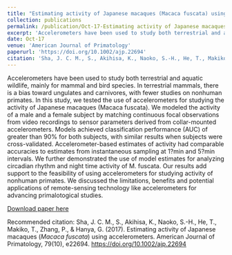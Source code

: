 ```yaml
---
title: "Estimating activity of Japanese macaques (Macaca fuscata) using accelerometers"
collection: publications
permalink: /publication/Oct-17-Estimating activity of Japanese macaques (Macaca fuscata) using accelerometers
excerpt: 'Accelerometers have been used to study both terrestrial and aquatic wildlife, mainly for mammal and bird species. In terrestrial mammals, there is a bias toward ungulates and carnivores, with fewer studies on nonhuman primates. In this study, we tested the use of accelerometers for studying the activity of Japanese macaques (Macaca fuscata). We modeled the activity of a male and a female subject by matching continuous focal observations from video recordings to sensor parameters derived from collar-mounted accelerometers. Models achieved classification performance (AUC) of greater than 90% for both subjects, with similar results when subjects were cross-validated. Accelerometer-based estimates of activity had comparable accuracies to estimates from instantaneous sampling at 1?min and 5?min intervals. We further demonstrated the use of model estimates for analyzing circadian rhythm and night time activity of M. fuscata. Our results add support to the feasibility of using accelerometers for studying activity of nonhuman primates. We discussed the limitations, benefits and potential applications of remote-sensing technology like accelerometers for advancing primalotogical studies.'
date: Oct-17
venue: 'American Journal of Primatology'
paperurl: 'https://doi.org/10.1002/ajp.22694'
citation: 'Sha, J. C. M., S., Akihisa, K., Naoko, S.-H., He, T., Makiko, T., Zhang, P., &amp; Hanya, G. (2017). Estimating activity of Japanese macaques (<i>Macaca fuscata</i>) using accelerometers. American Journal of Primatology, 79(10), e22694. https://doi.org/10.1002/ajp.22694'
---
```

Accelerometers have been used to study both terrestrial and aquatic wildlife, mainly for mammal and bird species. In terrestrial mammals, there is a bias toward ungulates and carnivores, with fewer studies on nonhuman primates. In this study, we tested the use of accelerometers for studying the activity of Japanese macaques (Macaca fuscata). We modeled the activity of a male and a female subject by matching continuous focal observations from video recordings to sensor parameters derived from collar-mounted accelerometers. Models achieved classification performance (AUC) of greater than 90% for both subjects, with similar results when subjects were cross-validated. Accelerometer-based estimates of activity had comparable accuracies to estimates from instantaneous sampling at 1?min and 5?min intervals. We further demonstrated the use of model estimates for analyzing circadian rhythm and night time activity of M. fuscata. Our results add support to the feasibility of using accelerometers for studying activity of nonhuman primates. We discussed the limitations, benefits and potential applications of remote-sensing technology like accelerometers for advancing primalotogical studies.

[Download paper here](https://doi.org/10.1002/ajp.22694)

Recommended citation: Sha, J. C. M., S., Akihisa, K., Naoko, S.-H., He, T., Makiko, T., Zhang, P., & Hanya, G. (2017). Estimating activity of Japanese macaques (<i>Macaca fuscata</i>) using accelerometers. American Journal of Primatology, 79(10), e22694. https://doi.org/10.1002/ajp.22694